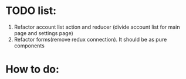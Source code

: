 
TODO list:
===
1. Refactor account list action and reducer (divide account list for main page and settings page)
2. Refactor forms(remove redux connection). It should be as pure components

How to do:
===
